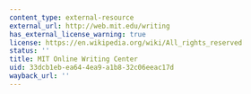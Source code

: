 ```yaml
---
content_type: external-resource
external_url: http://web.mit.edu/writing
has_external_license_warning: true
license: https://en.wikipedia.org/wiki/All_rights_reserved
status: ''
title: MIT Online Writing Center
uid: 33dcb1eb-ea64-4ea9-a1b8-32c06eeac17d
wayback_url: ''
---
```

